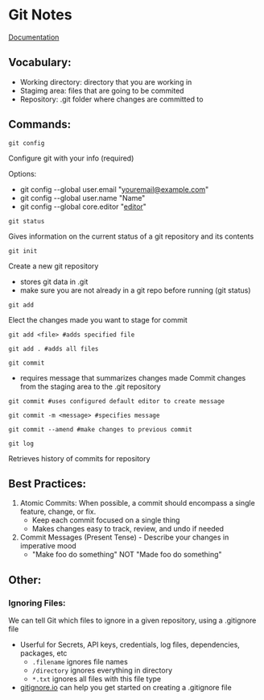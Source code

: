 # Git Notes

[Documentation](https://git-scm.com/doc)

## Vocabulary:
- Working directory: directory that you are working in
- Stagimg area: files that are going to be commited
- Repository: .git folder where changes are committed to

## Commands:

`git config`

Configure git with your info (required)

Options: 
- git config --global user.email "youremail@example.com"
- git config --global user.name "Name"
- git config --global core.editor "[editor](https://git-scm.com/book/en/v2/Appendix-C:-Git-Commands-Setup-and-Config)"

`git status`

Gives information on the current status of a git repository and its contents

`git init`

Create a new git repository
- stores git data in .git
- make sure you are not already in a git repo before running (git status)

`git add`

Elect the changes made you want to stage for commit
```
git add <file> #adds specified file
```
```
git add . #adds all files
```

`git commit`

- requires message that summarizes changes made
Commit changes from the staging area to the .git repository
```
git commit #uses configured default editor to create message
```
```
git commit -m <message> #specifies message
``` 
```
git commit --amend #make changes to previous commit
```

`git log`

Retrieves history of commits for repository

## Best Practices:
1. Atomic Commits: When possible, a commit should encompass a single feature, change, or fix.
	- Keep each commit focused on a single thing
	- Makes changes easy to track, review, and undo if needed
2. Commit Messages (Present Tense) - Describe your changes in imperative mood
	- "Make foo do something" NOT "Made foo do something"
## Other:

### Ignoring Files: 
We can tell Git which files to ignore in a given repository, using a .gitignore file
- Userful for Secrets, API keys, credentials, log files, dependencies, packages, etc
  - `.filename`  ignores file names
  - `/directory` ignores everything in directory
  - `*.txt` ignores all files with this file type
- [gitignore.io](https://gitignore.io) can help you get started on creating a .gitignore file	
